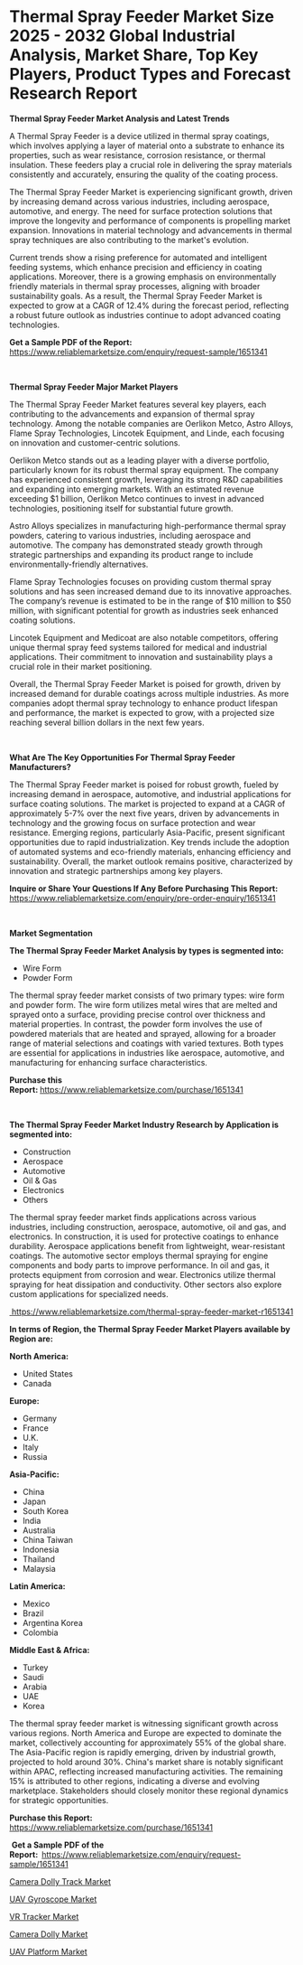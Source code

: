 <p><h1>Thermal Spray Feeder Market Size 2025 - 2032 Global Industrial Analysis, Market Share, Top Key Players, Product Types and Forecast Research Report</h1></p><p><strong>Thermal Spray Feeder Market Analysis and Latest Trends</strong></p>
<p><p>A Thermal Spray Feeder is a device utilized in thermal spray coatings, which involves applying a layer of material onto a substrate to enhance its properties, such as wear resistance, corrosion resistance, or thermal insulation. These feeders play a crucial role in delivering the spray materials consistently and accurately, ensuring the quality of the coating process.</p><p>The Thermal Spray Feeder Market is experiencing significant growth, driven by increasing demand across various industries, including aerospace, automotive, and energy. The need for surface protection solutions that improve the longevity and performance of components is propelling market expansion. Innovations in material technology and advancements in thermal spray techniques are also contributing to the market's evolution.</p><p>Current trends show a rising preference for automated and intelligent feeding systems, which enhance precision and efficiency in coating applications. Moreover, there is a growing emphasis on environmentally friendly materials in thermal spray processes, aligning with broader sustainability goals. As a result, the Thermal Spray Feeder Market is expected to grow at a CAGR of 12.4% during the forecast period, reflecting a robust future outlook as industries continue to adopt advanced coating technologies.</p></p>
<p><strong>Get a Sample PDF of the Report:&nbsp;</strong> <a href="https://www.reliablemarketsize.com/enquiry/request-sample/1651341?utm_campaign=3494&utm_medium=2&utm_source=Github&utm_content=ia&utm_term=23032025&utm_id=thermal-spray-feeder">https://www.reliablemarketsize.com/enquiry/request-sample/1651341</a></p>
<p>&nbsp;</p>
<p><strong>Thermal Spray Feeder Major Market Players</strong></p>
<p><p>The Thermal Spray Feeder Market features several key players, each contributing to the advancements and expansion of thermal spray technology. Among the notable companies are Oerlikon Metco, Astro Alloys, Flame Spray Technologies, Lincotek Equipment, and Linde, each focusing on innovation and customer-centric solutions.</p><p>Oerlikon Metco stands out as a leading player with a diverse portfolio, particularly known for its robust thermal spray equipment. The company has experienced consistent growth, leveraging its strong R&D capabilities and expanding into emerging markets. With an estimated revenue exceeding $1 billion, Oerlikon Metco continues to invest in advanced technologies, positioning itself for substantial future growth.</p><p>Astro Alloys specializes in manufacturing high-performance thermal spray powders, catering to various industries, including aerospace and automotive. The company has demonstrated steady growth through strategic partnerships and expanding its product range to include environmentally-friendly alternatives.</p><p>Flame Spray Technologies focuses on providing custom thermal spray solutions and has seen increased demand due to its innovative approaches. The company’s revenue is estimated to be in the range of $10 million to $50 million, with significant potential for growth as industries seek enhanced coating solutions.</p><p>Lincotek Equipment and Medicoat are also notable competitors, offering unique thermal spray feed systems tailored for medical and industrial applications. Their commitment to innovation and sustainability plays a crucial role in their market positioning.</p><p>Overall, the Thermal Spray Feeder Market is poised for growth, driven by increased demand for durable coatings across multiple industries. As more companies adopt thermal spray technology to enhance product lifespan and performance, the market is expected to grow, with a projected size reaching several billion dollars in the next few years.</p></p>
<p>&nbsp;</p>
<p><strong>What Are The Key Opportunities For Thermal Spray Feeder Manufacturers?</strong></p>
<p><p>The Thermal Spray Feeder market is poised for robust growth, fueled by increasing demand in aerospace, automotive, and industrial applications for surface coating solutions. The market is projected to expand at a CAGR of approximately 5-7% over the next five years, driven by advancements in technology and the growing focus on surface protection and wear resistance. Emerging regions, particularly Asia-Pacific, present significant opportunities due to rapid industrialization. Key trends include the adoption of automated systems and eco-friendly materials, enhancing efficiency and sustainability. Overall, the market outlook remains positive, characterized by innovation and strategic partnerships among key players.</p></p>
<p><strong>Inquire or Share Your Questions If Any Before Purchasing This Report:</strong> <a href="https://www.reliablemarketsize.com/enquiry/pre-order-enquiry/1651341?utm_campaign=3494&utm_medium=2&utm_source=Github&utm_content=ia&utm_term=23032025&utm_id=thermal-spray-feeder">https://www.reliablemarketsize.com/enquiry/pre-order-enquiry/1651341</a></p>
<p>&nbsp;</p>
<p><strong>Market Segmentation</strong></p>
<p><strong>The Thermal Spray Feeder Market Analysis by types is segmented into:</strong></p>
<p><ul><li>Wire Form</li><li>Powder Form</li></ul></p>
<p><p>The thermal spray feeder market consists of two primary types: wire form and powder form. The wire form utilizes metal wires that are melted and sprayed onto a surface, providing precise control over thickness and material properties. In contrast, the powder form involves the use of powdered materials that are heated and sprayed, allowing for a broader range of material selections and coatings with varied textures. Both types are essential for applications in industries like aerospace, automotive, and manufacturing for enhancing surface characteristics.</p></p>
<p><strong>Purchase this Report:&nbsp;</strong><a href="https://www.reliablemarketsize.com/purchase/1651341?utm_campaign=3494&utm_medium=2&utm_source=Github&utm_content=ia&utm_term=23032025&utm_id=thermal-spray-feeder">https://www.reliablemarketsize.com/purchase/1651341</a></p>
<p>&nbsp;</p>
<p><strong>The Thermal Spray Feeder Market Industry Research by Application is segmented into:</strong></p>
<p><ul><li>Construction</li><li>Aerospace</li><li>Automotive</li><li>Oil & Gas</li><li>Electronics</li><li>Others</li></ul></p>
<p><p>The thermal spray feeder market finds applications across various industries, including construction, aerospace, automotive, oil and gas, and electronics. In construction, it is used for protective coatings to enhance durability. Aerospace applications benefit from lightweight, wear-resistant coatings. The automotive sector employs thermal spraying for engine components and body parts to improve performance. In oil and gas, it protects equipment from corrosion and wear. Electronics utilize thermal spraying for heat dissipation and conductivity. Other sectors also explore custom applications for specialized needs.</p></p>
<p><a href="https://www.reliablemarketsize.com/thermal-spray-feeder-market-r1651341?utm_campaign=3494&utm_medium=2&utm_source=Github&utm_content=ia&utm_term=23032025&utm_id=thermal-spray-feeder">&nbsp;https://www.reliablemarketsize.com/thermal-spray-feeder-market-r1651341</a></p>
<p><strong>In terms of Region, the Thermal Spray Feeder Market Players available by Region are:</strong></p>
<p>
    <p> <strong> North America: </strong>
        <ul>
            <li>United States</li>
            <li>Canada</li>
        </ul>
        </p> 
    <p> <strong> Europe: </strong>
        <ul>
            <li>Germany</li>
            <li>France</li>
            <li>U.K.</li>
            <li>Italy</li>
            <li>Russia</li>
        </ul>
        </p> 
    <p> <strong> Asia-Pacific: </strong>
        <ul>
            <li>China</li>
            <li>Japan</li>
            <li>South Korea</li>
            <li>India</li>
            <li>Australia</li>
            <li>China Taiwan</li>
            <li>Indonesia</li>
            <li>Thailand</li>
            <li>Malaysia</li>
        </ul>
        </p> 
    <p> <strong> Latin America: </strong>
        <ul>
            <li>Mexico</li>
            <li>Brazil</li>
            <li>Argentina Korea</li>
            <li>Colombia</li>
        </ul>
        </p> 
    <p> <strong> Middle East & Africa: </strong>
        <ul>
            <li>Turkey</li>
            <li>Saudi</li>
            <li>Arabia</li>
            <li>UAE</li>
            <li>Korea</li>
        </ul>
    </p>
    </p>
<p><p>The thermal spray feeder market is witnessing significant growth across various regions. North America and Europe are expected to dominate the market, collectively accounting for approximately 55% of the global share. The Asia-Pacific region is rapidly emerging, driven by industrial growth, projected to hold around 30%. China's market share is notably significant within APAC, reflecting increased manufacturing activities. The remaining 15% is attributed to other regions, indicating a diverse and evolving marketplace. Stakeholders should closely monitor these regional dynamics for strategic opportunities.</p></p>
<p><strong>Purchase this Report: </strong><a href="https://www.reliablemarketsize.com/purchase/1651341?utm_campaign=3494&utm_medium=2&utm_source=Github&utm_content=ia&utm_term=23032025&utm_id=thermal-spray-feeder">https://www.reliablemarketsize.com/purchase/1651341</a></p>
<p>&nbsp;<strong>Get a Sample PDF of the Report:&nbsp;&nbsp;</strong><a href="https://www.reliablemarketsize.com/enquiry/request-sample/1651341?utm_campaign=3494&utm_medium=2&utm_source=Github&utm_content=ia&utm_term=23032025&utm_id=thermal-spray-feeder">https://www.reliablemarketsize.com/enquiry/request-sample/1651341</a></p>
<p><strong></strong></p>
<p><p><a href="https://www.linkedin.com/pulse/camera-dolly-trackmarketinsightsmarketsizeandgrowthprospectswithanestimatedcagrof97from2025to2032-kfwrc?utm_campaign=3494&utm_medium=2&utm_source=Github&utm_content=ia&utm_term=23032025&utm_id=thermal-spray-feeder">Camera Dolly Track Market</a></p><p><a href="https://www.linkedin.com/pulse/uav-gyroscope-market-trend-projected-continue-rapid-growth-cynqc?utm_campaign=3494&utm_medium=2&utm_source=Github&utm_content=ia&utm_term=23032025&utm_id=thermal-spray-feeder">UAV Gyroscope Market</a></p><p><a href="https://www.linkedin.com/pulse/market-dynamics-future-trends-global-vr-tracker-sector-rjb2c?utm_campaign=3494&utm_medium=2&utm_source=Github&utm_content=ia&utm_term=23032025&utm_id=thermal-spray-feeder">VR Tracker Market</a></p><p><a href="https://www.linkedin.com/pulse/market-size-growth-projections-camera-dolly-industry-109-s5qzc?utm_campaign=3494&utm_medium=2&utm_source=Github&utm_content=ia&utm_term=23032025&utm_id=thermal-spray-feeder">Camera Dolly Market</a></p><p><a href="https://www.linkedin.com/pulse/according-latest-trend-analysis-uav-platform-market-poised-ttn8c?utm_campaign=3494&utm_medium=2&utm_source=Github&utm_content=ia&utm_term=23032025&utm_id=thermal-spray-feeder">UAV Platform Market</a></p></p>